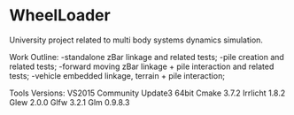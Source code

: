 # WheelLoader
University project related to multi body systems dynamics simulation.

Work Outline:
-standalone zBar linkage and related tests;
-pile creation and related tests;
-forward moving zBar linkage + pile interaction and related tests;
-vehicle embedded linkage, terrain + pile interaction;

Tools Versions:
VS2015 Community Update3 64bit
Cmake 3.7.2
Irrlicht 1.8.2
Glew 2.0.0
Glfw 3.2.1
Glm 0.9.8.3

